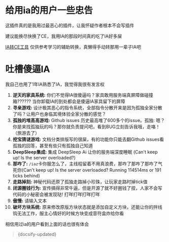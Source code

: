 # 给用ia的用户一些忠告

这插件真的是我用过最恶心的插件，让我怀疑作者根本不会写插件

建议能换尽快换了CE，我用IA的那段时间真的吃了IA好多屎

[IA转CE工具](https://github.com/ChengZhiMeow/ItemsAdderToCraftEngine) 仅供参考学习的辅助转换，真懒得手动转那用一辈子IA吧

# 吐槽傻逼IA

我自己也用了1年IA熟悉了IA，我觉得我很有发言权

1. **逆天的家具系统:** 你们不觉得IA很傻逼吗？家具敢用服务端真屏障做碰撞箱?????? 当你卸载IA的到处都会是傻逼IA家具留下的屏障
1. **寻亲游戏:** 设计极其恶心的指令系统，全部指令分散开来是因为孤独全家分散了吗？让用户也身临其境体验全家分散的感觉？
1. **孤独的堆高高游戏:** Github issues 历史最高堆了600多个的issue。孤独: 嗯？你是来找孤独玩的吗？那你就负责提问吧，看到BUG立刻告诉我哦，走咯！（旅游去了）
1. **挖宝猜谜游戏:** 文档分类排版写的很屎，有的功能你只能去翻Github issues看孤独的回答，甚至有些只有孤独自己知道
1. **DeepSleep集成:** 集成 DeepSleep Ai 让你的服务端深度睡眠 (Can't keep up! Is the server overloaded?)
1. **那咋了:** `/iaz`卡你服怎么了，主线程留着不用真浪费，那咋了那咋了那咋了气死你(Can't keep up! Is the server overloaded? Running 114514ms or 191 ticks behind)
1. **走路掉刻:** 神秘代码还原了孤独走路掉小珍珠，让玩家走路时掉tick值
1. **闭源圈钱行为:** 宣传搞得非常牛逼，但是开源了就不好圈钱了捏，人家不会写代码的小秘密会被发现哒! 打咩打咩打咩打咩
1. **傲慢:** 请输入文本
1. **破坏方块系统:** 原来修改原版方块状态就是添加自定义方块，还能让你的拌线钩无法工作，服主心情好的时候方块变成音符盒炸给你看

相信用过ia的用户看到上面的话也很有体会

> {docsify-updated}
